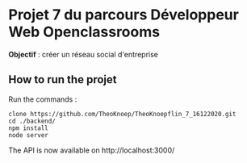 # Projet 7 du parcours Développeur Web Openclassrooms

**Objectif** : créer un réseau social d'entreprise 

## How to run the projet 

Run the commands : 

```
clone https://github.com/TheoKnoep/TheoKnoepflin_7_16122020.git 
cd ./backend/
npm install
node server
```

The API is now available on http://localhost:3000/